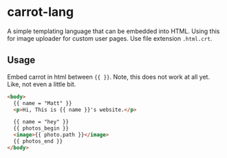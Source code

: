 # carrot-lang

A simple templating language that can be embedded into HTML. Using this for image uploader for custom user pages. Use file extension `.html.crt`.

## Usage

Embed carrot in html between `{{ }}`. Note, this does not work at all yet. Like, not even a little bit.

```html
<body>
  {{ name = "Matt" }}
  <p>Hi, This is {{ name }}'s website.</p>

  {{ name = "hey" }}
  {{ photos_begin }}
  <image>{{ photo.path }}</image>
  {{ photos_end }}
</body>
```
